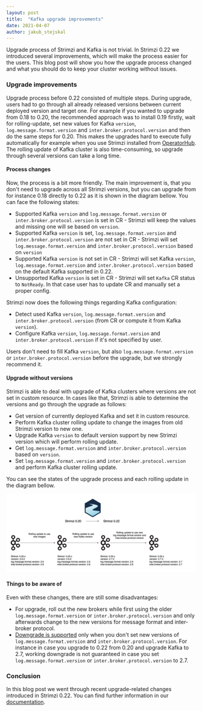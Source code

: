 ```yaml
---
layout: post
title:  "Kafka upgrade improvements"
date: 2021-04-07
author: jakub_stejskal
---
```

Upgrade process of Strimzi and Kafka is not trivial. 
In Strimzi 0.22 we introduced several improvements, which will make the process easier for the users. 
This blog post will show you how the upgrade process changed and what you should do to keep your cluster working without issues.

<!--more-->

### Upgrade improvements

Upgrade process before 0.22 consisted of multiple steps.
During upgrade, users had to go through all already released versions between current deployed version and target one.
For example if you wanted to upgrade from 0.18 to 0.20, the recommended approach was to install 0.19 firstly, wait for rolling-update, set new values for Kafka `version`, `log.message.format.version` and `inter.broker.protocol.version` and then do the same steps for 0.20.
This makes the upgrades hard to execute fully automatically for example when you use Strimzi installed from [OperatorHub](https://operatorhub.io/operator/strimzi-kafka-operator).
The rolling update of Kafka cluster is also time-consuming, so upgrade through several versions can take a long time.

#### Process changes

Now, the process is a bit more friendly.
The main improvement is, that you don't need to upgrade across all Strimzi versions, but you can upgrade from for instance 0.18 directly to 0.22 as it is shown in the diagram bellow.
You can face the following states:
* Supported Kafka `version` and `log.message.format.version` or `inter.broker.protocol.version` is set in CR - Strimzi will keep the values and missing one will se based on `version`.
* Supported Kafka `version` is set, `log.message.format.version` and `inter.broker.protocol.version` are not set in CR - Strimzi will set `log.message.format.version` and `inter.broker.protocol.version` based on `version`
* Supported Kafka `version` is not set in CR - Strimzi will set Kafka `version`, `log.message.format.version` and `inter.broker.protocol.version` based on the default Kafka supported in 0.22.
* Unsupported Kafka `version` is set in CR - Strimzi will set `Kafka` CR status to `NotReady`. 
  In that case user has to update CR and manually set a proper config.

Strimzi now does the following things regarding Kafka configuration:
* Detect used Kafka `version`, `log.message.format.version` and `inter.broker.protocol.version` (from CR or compute it from Kafka `version`).
* Configure Kafka `version`, `log.message.format.version` and `inter.broker.protocol.version` if it's not specified by user.

Users don't need to fill Kafka `version`, but also `log.message.format.version` or `inter.broker.protocol.version` before the upgrade, but we strongly recommend it.

#### Upgrade without versions

Strimzi is able to deal with upgrade of Kafka clusters where versions are not set in custom resource.
In cases like that, Strimzi is able to determine the versions and go through the upgrade as follows:
* Get version of currently deployed Kafka and set it in custom resource.
* Perform Kafka cluster rolling update to change the images from old Strimzi version to new one.
* Upgrade Kafka `version` to default version support by new Strimzi version which will perform rolling update.
* Get `log.message.format.version` and `inter.broker.protocol.version` based on `version`.
* Set `log.message.format.version` and `inter.broker.protocol.version` and perform Kafka cluster rolling update.

You can see the states of the upgrade process and each rolling update in the diagram bellow.

![Kafka upgrade states](/assets/images/posts/2021-04-19-kafka-rolling-updates.png)

#### Things to be aware of

Even with these changes, there are still some disadvantages:
* For upgrade, roll out the new brokers while first using the older `log.message.format.version` or `inter.broker.protocol.version` and only afterwards change to the new versions for message format and inter-broker protocol.
* [Downgrade is supported](https://strimzi.io/docs/operators/0.22.1/full/deploying.html#con-target-downgrade-version-str) only when you don't set new versions of `log.message.format.version` and `inter.broker.protocol.version`. 
For instance in case you upgrade to 0.22 from 0.20 and upgrade Kafka to 2.7, working downgrade is not guaranteed in case you set `log.message.format.version` or `inter.broker.protocol.version` to 2.7.
  
### Conclusion

In this blog post we went through recent upgrade-related changes introduced in Strimzi 0.22.
You can find further information in our [documentation](https://strimzi.io/docs/operators/0.22.1/full/deploying.html#assembly-upgrade-str).

